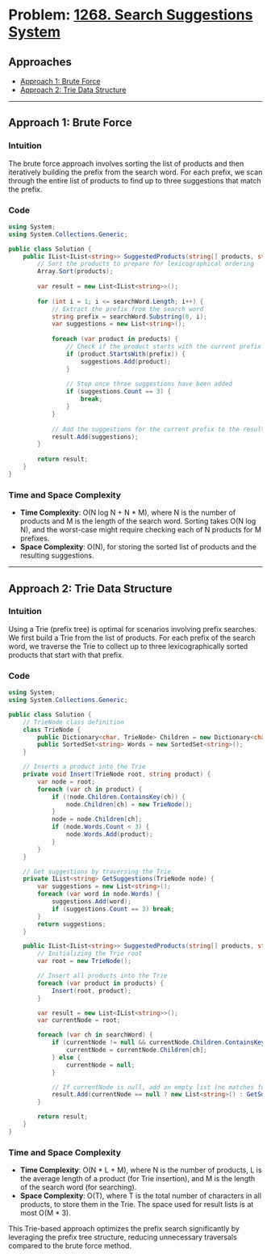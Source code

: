 # Problem: [1268. Search Suggestions System](https://leetcode.com/problems/search-suggestions-system/)

## Approaches
- [Approach 1: Brute Force](#approach-1-brute-force)
- [Approach 2: Trie Data Structure](#approach-2-trie-data-structure)

---

## Approach 1: Brute Force

### Intuition
The brute force approach involves sorting the list of products and then iteratively building the prefix from the search word. For each prefix, we scan through the entire list of products to find up to three suggestions that match the prefix.

### Code
```csharp
using System;
using System.Collections.Generic;

public class Solution {
    public IList<IList<string>> SuggestedProducts(string[] products, string searchWord) {
        // Sort the products to prepare for lexicographical ordering
        Array.Sort(products);
        
        var result = new List<IList<string>>();
        
        for (int i = 1; i <= searchWord.Length; i++) {
            // Extract the prefix from the search word
            string prefix = searchWord.Substring(0, i);
            var suggestions = new List<string>();
            
            foreach (var product in products) {
                // Check if the product starts with the current prefix
                if (product.StartsWith(prefix)) {
                    suggestions.Add(product);
                }
                
                // Stop once three suggestions have been added
                if (suggestions.Count == 3) {
                    break;
                }
            }
            
            // Add the suggestions for the current prefix to the result list
            result.Add(suggestions);
        }
        
        return result;
    }
}
```

### Time and Space Complexity
- **Time Complexity**: O(N log N + N * M), where N is the number of products and M is the length of the search word. Sorting takes O(N log N), and the worst-case might require checking each of N products for M prefixes.
- **Space Complexity**: O(N), for storing the sorted list of products and the resulting suggestions.

---

## Approach 2: Trie Data Structure

### Intuition
Using a Trie (prefix tree) is optimal for scenarios involving prefix searches. We first build a Trie from the list of products. For each prefix of the search word, we traverse the Trie to collect up to three lexicographically sorted products that start with that prefix.

### Code
```csharp
using System;
using System.Collections.Generic;

public class Solution {
    // TrieNode class definition
    class TrieNode {
        public Dictionary<char, TrieNode> Children = new Dictionary<char, TrieNode>();
        public SortedSet<string> Words = new SortedSet<string>();
    }

    // Inserts a product into the Trie
    private void Insert(TrieNode root, string product) {
        var node = root;
        foreach (var ch in product) {
            if (!node.Children.ContainsKey(ch)) {
                node.Children[ch] = new TrieNode();
            }
            node = node.Children[ch];
            if (node.Words.Count < 3) {
                node.Words.Add(product);
            }
        }
    }

    // Get suggestions by traversing the Trie
    private IList<string> GetSuggestions(TrieNode node) {
        var suggestions = new List<string>();
        foreach (var word in node.Words) {
            suggestions.Add(word);
            if (suggestions.Count == 3) break;
        }
        return suggestions;
    }

    public IList<IList<string>> SuggestedProducts(string[] products, string searchWord) {
        // Initializing the Trie root
        var root = new TrieNode();

        // Insert all products into the Trie
        foreach (var product in products) {
            Insert(root, product);
        }

        var result = new List<IList<string>>();
        var currentNode = root;

        foreach (var ch in searchWord) {
            if (currentNode != null && currentNode.Children.ContainsKey(ch)) {
                currentNode = currentNode.Children[ch];
            } else {
                currentNode = null;
            }

            // If currentNode is null, add an empty list (no matches found)
            result.Add(currentNode == null ? new List<string>() : GetSuggestions(currentNode));
        }

        return result;
    }
}
```

### Time and Space Complexity
- **Time Complexity**: O(N * L + M), where N is the number of products, L is the average length of a product (for Trie insertion), and M is the length of the search word (for searching).
- **Space Complexity**: O(T), where T is the total number of characters in all products, to store them in the Trie. The space used for result lists is at most O(M * 3).

This Trie-based approach optimizes the prefix search significantly by leveraging the prefix tree structure, reducing unnecessary traversals compared to the brute force method.

